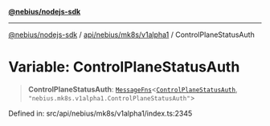 [**@nebius/nodejs-sdk**](../../../../../README.md)

***

[@nebius/nodejs-sdk](../../../../../README.md) / [api/nebius/mk8s/v1alpha1](../README.md) / ControlPlaneStatusAuth

# Variable: ControlPlaneStatusAuth

> **ControlPlaneStatusAuth**: [`MessageFns`](../../../../../runtime/protos/core/interfaces/MessageFns.md)\<[`ControlPlaneStatusAuth`](../interfaces/ControlPlaneStatusAuth.md), `"nebius.mk8s.v1alpha1.ControlPlaneStatusAuth"`\>

Defined in: src/api/nebius/mk8s/v1alpha1/index.ts:2345
